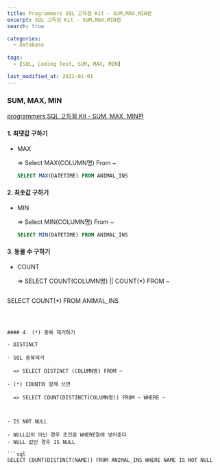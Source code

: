 ```yaml
---
title: Programmers SQL 고득점 Kit - SUM,MAX,MIN편
excerpt: SQL 고득점 Kit - SUM,MAX,MIN편
search: true

categories:
  - Database
  
tags: 
  - [SQL, Coding Test, SUM, MAX, MIN]

last_modified_at: 2021-01-01
---
```




### SUM, MAX, MIN

[programmers SQL 고득점 Kit - SUM, MAX, MIN편](https://programmers.co.kr/learn/courses/30/parts/17043)

#### 1. 최댓값 구하기

- MAX

  => Select MAX(COLUMN명) From ~ 

  ```sql
  SELECT MAX(DATETIME) FROM ANIMAL_INS
  ```

  

#### 2. 최솟값 구하기

- MIN

  => Select MIN(COLUMN명) From ~ 

  ```sql
  SELECT MIN(DATETIME) FROM ANIMAL_INS
  ```

  

#### 3. 동물 수 구하기

- COUNT

  => SELECT COUNT(COLUMN명) || COUNT(*) FROM ~

  ```sql
SELECT COUNT(*) FROM ANIMAL_INS
  ```



#### 4. (*) 중복 제거하기

- DISTINCT

  - SQL 중복제거

    => SELECT DISTINCT (COLUMN명) FROM ~

  - (*) COUNT와 함께 쓰면

    => SELECT COUNT(DISTINCT(COLUMN명)) FROM ~ WHERE ~

  

- IS NOT NULL

  - NULL값이 아닌 경우 조건문 WHERE절에 넣어준다
  - NULL 값인 경우 IS NULL

  ```sql
  SELECT COUNT(DISTINCT(NAME)) FROM ANIMAL_INS WHERE NAME IS NOT NULL
  ```
